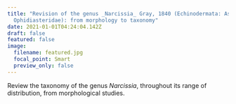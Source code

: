 ```yaml
---
title: "Revision of the genus _Narcissia_ Gray, 1840 (Echinodermata: Asteroidea:
  Ophidiasteridae): from morphology to taxonomy"
date: 2021-01-01T04:24:04.142Z
draft: false
featured: false
image:
  filename: featured.jpg
  focal_point: Smart
  preview_only: false
---
```

Review the taxonomy of the genus *Narcissia*, throughout its range of distribution, from morphological studies.
